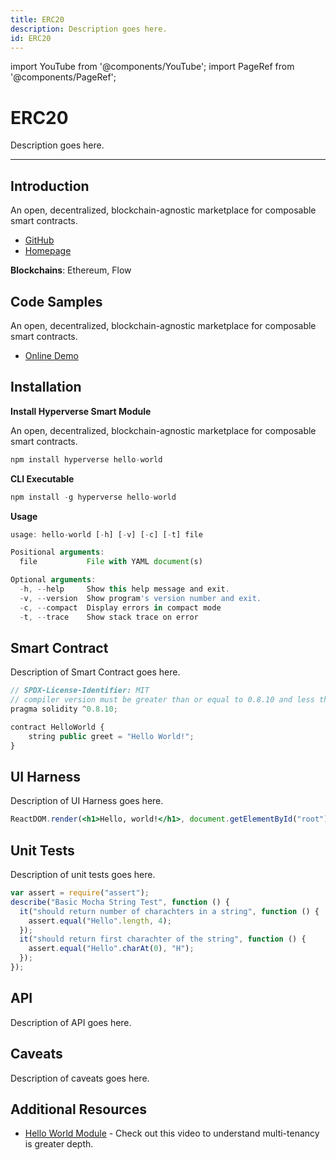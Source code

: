 ```yaml
---
title: ERC20
description: Description goes here.
id: ERC20
---
```


import YouTube from '@components/YouTube';
import PageRef from '@components/PageRef';

# ERC20

Description goes here.

---

## Introduction

An open, decentralized, blockchain-agnostic marketplace for composable smart contracts.

- [GitHub](https://www.decentology.com/)
- [Homepage](https://www.decentology.com/)

**Blockchains**: Ethereum, Flow

## Code Samples

An open, decentralized, blockchain-agnostic marketplace for composable smart contracts.

- [Online Demo](https://www.decentology.com/)

## Installation

**Install Hyperverse Smart Module**

An open, decentralized, blockchain-agnostic marketplace for composable smart contracts.

```jsx
npm install hyperverse hello-world
```

**CLI Executable**

```jsx
npm install -g hyperverse hello-world
```

**Usage**

```jsx
usage: hello-world [-h] [-v] [-c] [-t] file

Positional arguments:
  file           File with YAML document(s)

Optional arguments:
  -h, --help     Show this help message and exit.
  -v, --version  Show program's version number and exit.
  -c, --compact  Display errors in compact mode
  -t, --trace    Show stack trace on error

```

## Smart Contract

Description of Smart Contract goes here.

```jsx
// SPDX-License-Identifier: MIT
// compiler version must be greater than or equal to 0.8.10 and less than 0.9.0
pragma solidity ^0.8.10;

contract HelloWorld {
    string public greet = "Hello World!";
}
```

## UI Harness

Description of UI Harness goes here.

```jsx
ReactDOM.render(<h1>Hello, world!</h1>, document.getElementById("root"));
```

## Unit Tests

Description of unit tests goes here.

```jsx
var assert = require("assert");
describe("Basic Mocha String Test", function () {
  it("should return number of charachters in a string", function () {
    assert.equal("Hello".length, 4);
  });
  it("should return first charachter of the string", function () {
    assert.equal("Hello".charAt(0), "H");
  });
});
```

## API

Description of API goes here.

## Caveats

Description of caveats goes here.

## Additional Resources

- [Hello World Module](https://www.youtube.com/watch?v=BmfV3IwKxEk&feature=emb_title) - Check out this video to understand multi-tenancy is greater depth.
